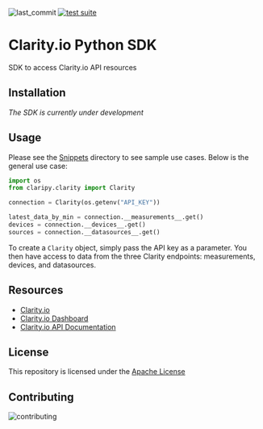 ![last_commit](https://img.shields.io/github/last-commit/rogers-obrien-rad/clarity-python-sdk)
[![test suite](https://github.com/rogers-obrien-rad/package-template/actions/workflows/tests.yml/badge.svg)](https://github.com/rogers-obrien-rad/package-template/actions/workflows/tests.yml)

# Clarity.io Python SDK
SDK to access Clarity.io API resources

## Installation
_The SDK is currently under development_

## Usage
Please see the [Snippets](https://github.com/rogers-obrien-rad/clarity-python-sdk/tree/main/snippets) directory to see sample use cases. Below is the general use case:

```python
import os
from claripy.clarity import Clarity

connection = Clarity(os.getenv("API_KEY"))

latest_data_by_min = connection.__measurements__.get()
devices = connection.__devices__.get()
sources = connection.__datasources__.get()
```

To create a `Clarity` object, simply pass the API key as a parameter. You then have access to data from the three Clarity endpoints: measurements, devices, and datasources. 

## Resources
* [Clarity.io](https://www.clarity.io/)
* [Clarity.io Dashboard](https://dashboard.clarity.io/overview)
* [Clarity.io API Documentation](https://api-guide.clarity.io/)

## License
This repository is licensed under the [Apache License](https://github.com/rogers-obrien-rad/clarity-python-sdk/blob/main/LICENSE)

## Contributing
![contributing](https://img.shields.io/github/contributors/rogers-obrien-rad/clarity-python-sdk)
